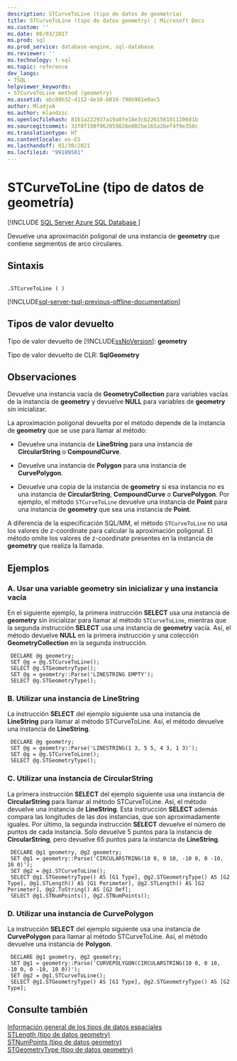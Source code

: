 ```yaml
---
description: STCurveToLine (tipo de datos de geometría)
title: STCurveToLine (tipo de datos geometry) | Microsoft Docs
ms.custom: ''
ms.date: 08/03/2017
ms.prod: sql
ms.prod_service: database-engine, sql-database
ms.reviewer: ''
ms.technology: t-sql
ms.topic: reference
dev_langs:
- TSQL
helpviewer_keywords:
- STCurveToLine method (geometry)
ms.assetid: abc80b32-4152-4e10-b816-798b901e0ac5
author: MladjoA
ms.author: mlandzic
ms.openlocfilehash: 81b1a222937a19a8fe18e3cb2261581011206d1b
ms.sourcegitcommit: 33f0f190f962059826e002be165a2bef4f9e350c
ms.translationtype: HT
ms.contentlocale: es-ES
ms.lasthandoff: 01/30/2021
ms.locfileid: "99189501"
---
```

# <a name="stcurvetoline-geometry-data-type"></a>STCurveToLine (tipo de datos de geometría)
[!INCLUDE [SQL Server Azure SQL Database ](../../includes/applies-to-version/sql-asdb.md)]

Devuelve una aproximación poligonal de una instancia de **geometry** que contiene segmentos de arco circulares.
  
## <a name="syntax"></a>Sintaxis  
  
```  
  
.STCurveToLine ( )  
```  
  
[!INCLUDE[sql-server-tsql-previous-offline-documentation](../../includes/sql-server-tsql-previous-offline-documentation.md)]

## <a name="return-types"></a>Tipos de valor devuelto
 Tipo de valor devuelto de [!INCLUDE[ssNoVersion](../../includes/ssnoversion-md.md)]: **geometry**  
  
 Tipo de valor devuelto de CLR: **SqlGeometry**  
  
## <a name="remarks"></a>Observaciones  
 Devuelve una instancia vacía de **GeometryCollection** para variables vacías de la instancia de **geometry** y devuelve **NULL** para variables de **geometry** sin inicializar.  
  
 La aproximación poligonal devuelta por el método depende de la instancia de **geometry** que se use para llamar al método:  
  
-   Devuelve una instancia de **LineString** para una instancia de **CircularString** o **CompoundCurve**.  
  
-   Devuelve una instancia de **Polygon** para una instancia de **CurvePolygon**.  
  
-   Devuelve una copia de la instancia de **geometry** si esa instancia no es una instancia de **CircularString**, **CompoundCurve** o **CurvePolygon**. Por ejemplo, el método `STCurveToLine` devuelve una instancia de **Point** para una instancia de **geometry** que sea una instancia de **Point**.  
  
 A diferencia de la especificación SQL/MM, el método `STCurveToLine` no usa los valores de z-coordinate para calcular la aproximación poligonal. El método omite los valores de z-coordinate presentes en la instancia de **geometry** que realiza la llamada.  
  
## <a name="examples"></a>Ejemplos  
  
### <a name="a-using-an-uninitialized-geometry-variable-and-empty-instance"></a>A. Usar una variable geometry sin inicializar y una instancia vacía  
 En el siguiente ejemplo, la primera instrucción **SELECT** usa una instancia de **geometry** sin inicializar para llamar al método `STCurveToLine`, mientras que la segunda instrucción **SELECT** usa una instancia de **geometry** vacía. Así, el método devuelve **NULL** en la primera instrucción y una colección **GeometryCollection** en la segunda instrucción.  
  
```
 DECLARE @g geometry; 
 SET @g = @g.STCurveToLine(); 
 SELECT @g.STGeometryType(); 
 SET @g = geometry::Parse('LINESTRING EMPTY'); 
 SELECT @g.STGeometryType();
 ```  
  
### <a name="b-using-a-linestring-instance"></a>B. Utilizar una instancia de LineString  
 La instrucción **SELECT** del ejemplo siguiente usa una instancia de **LineString** para llamar al método STCurveToLine. Así, el método devuelve una instancia de **LineString**.  
  
```
 DECLARE @g geometry; 
 SET @g = geometry::Parse('LINESTRING(1 3, 5 5, 4 3, 1 3)'); 
 SET @g = @g.STCurveToLine(); 
 SELECT @g.STGeometryType();
 ```  
  
### <a name="c-using-a-circularstring-instance"></a>C. Utilizar una instancia de CircularString  
 La primera instrucción **SELECT** del ejemplo siguiente usa una instancia de **CircularString** para llamar al método STCurveToLine. Así, el método devuelve una instancia de **LineString**. Esta instrucción **SELECT** además compara las longitudes de las dos instancias, que son aproximadamente iguales.  Por último, la segunda instrucción **SELECT** devuelve el número de puntos de cada instancia.  Solo devuelve 5 puntos para la instancia de **CircularString**, pero devuelve 65 puntos para la instancia de **LineString**.  
  
```
 DECLARE @g1 geometry, @g2 geometry; 
 SET @g1 = geometry::Parse('CIRCULARSTRING(10 0, 0 10, -10 0, 0 -10, 10 0)'); 
 SET @g2 = @g1.STCurveToLine(); 
 SELECT @g1.STGeometryType() AS [G1 Type], @g2.STGeometryType() AS [G2 Type], @g1.STLength() AS [G1 Perimeter], @g2.STLength() AS [G2 Perimeter], @g2.ToString() AS [G2 Def]; 
 SELECT @g1.STNumPoints(), @g2.STNumPoints();
 ```  
  
### <a name="d-using-a-curvepolygon-instance"></a>D. Utilizar una instancia de CurvePolygon  
 La instrucción **SELECT** del ejemplo siguiente usa una instancia de **CurvePolygon** para llamar al método STCurveToLine. Así, el método devuelve una instancia de **Polygon**.  
  
```
 DECLARE @g1 geometry, @g2 geometry; 
 SET @g1 = geometry::Parse('CURVEPOLYGON(CIRCULARSTRING(10 0, 0 10, -10 0, 0 -10, 10 0))'); 
 SET @g2 = @g1.STCurveToLine(); 
 SELECT @g1.STGeometryType() AS [G1 Type], @g2.STGeometryType() AS [G2 Type];
 ```  
  
## <a name="see-also"></a>Consulte también  
 [Información general de los tipos de datos espaciales](../../relational-databases/spatial/spatial-data-types-overview.md)   
 [STLength &#40;tipo de datos geometry&#41;](../../t-sql/spatial-geometry/stlength-geometry-data-type.md)   
 [STNumPoints &#40;tipo de datos geometry&#41;](../../t-sql/spatial-geometry/stnumpoints-geometry-data-type.md)   
 [STGeometryType &#40;tipo de datos geometry&#41;](../../t-sql/spatial-geometry/stgeometrytype-geometry-data-type.md)  
  
  


